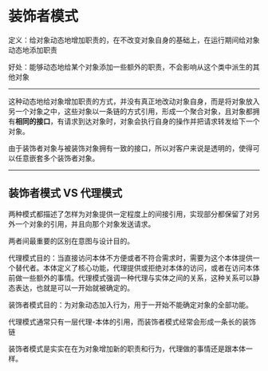# 装饰者模式

定义：给对象动态地增加职责的，在不改变对象自身的基础上，在运行期间给对象动态地添加职责

好处：能够动态地给某个对象添加一些额外的职责，不会影响从这个类中派生的其他对象

***

这种动态地给对象增加职责的方式，并没有真正地改动对象自身，而是将对象放入另一个对象之中，这些对象以一条链的方式引用，形成一个聚合对象，且对象都拥有**相同的接口**，有请求到达对象时，对象会执行自身的操作并把请求转发给下一个对象。

由于装饰者对象与被装饰对象拥有一致的接口，所以对客户来说是透明的，使得可以任意嵌套多个装饰者对象。

***

## 装饰者模式 VS 代理模式

两种模式都描述了怎样为对象提供一定程度上的间接引用，实现部分都保留了对另外一个对象的引用，并且向那个对象发送请求。

两者间最重要的区别在意图与设计目的。

代理模式目的：当直接访问本体不方便或者不符合需求时，需要为这个本体提供一个替代者。本体定义了核心功能，代理提供或拒绝对本体的访问，或者在访问本体前做一些额外的事情。代理模式强调一种代理与实体之间的关系，这种关系可以静态表达，也就是可以一开始就被确定的。

装饰者模式目的：为对象动态加入行为，用于一开始不能确定对象的全部功能。

代理模式通常只有一层代理-本体的引用，而装饰者模式经常会形成一条长的装饰链

装饰者模式是实实在在为对象增加新的职责和行为，代理做的事情还是跟本体一样。
